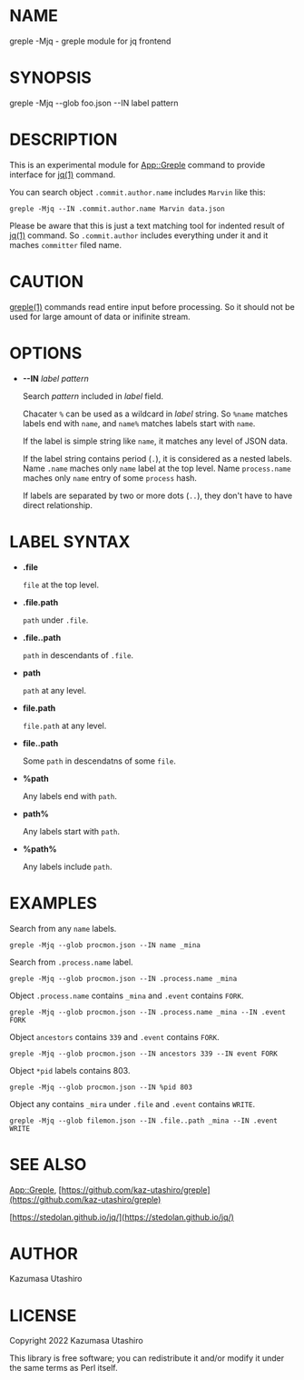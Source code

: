 # NAME

greple -Mjq - greple module for jq frontend

# SYNOPSIS

greple -Mjq --glob foo.json --IN label pattern

# DESCRIPTION

This is an experimental module for [App::Greple](https://metacpan.org/pod/App::Greple) command to provide
interface for [jq(1)](http://man.he.net/man1/jq) command.

You can search object `.commit.author.name` includes `Marvin` like this:

    greple -Mjq --IN .commit.author.name Marvin data.json

Please be aware that this is just a text matching tool for indented
result of [jq(1)](http://man.he.net/man1/jq) command.  So `.commit.author` includes everything
under it and it maches `committer` filed name.

# CAUTION

[greple(1)](http://man.he.net/man1/greple) commands read entire input before processing.  So it
should not be used for large amount of data or inifinite stream.

# OPTIONS

- **--IN** _label_ _pattern_

    Search _pattern_ included in _label_ field.

    Chacater `%` can be used as a wildcard in _label_ string.  So
    `%name` matches labels end with `name`, and `name%` matches labels
    start with `name`.

    If the label is simple string like `name`, it matches any level of
    JSON data.

    If the label string contains period (`.`), it is considered as a
    nested labels.  Name `.name` maches only `name` label at the top
    level.  Name `process.name` maches only `name` entry of some
    `process` hash.

    If labels are separated by two or more dots (`..`), they don't have
    to have direct relationship.

# LABEL SYNTAX

- **.file**

    `file` at the top level.

- **.file.path**

    `path` under `.file`.

- **.file..path**

    `path` in descendants of `.file`.

- **path**

    `path` at any level.

- **file.path**

    `file.path` at any level.

- **file..path**

    Some `path` in descendatns of some `file`.

- **%path**

    Any labels end with `path`.

- **path%**

    Any labels start with `path`.

- **%path%**

    Any labels include `path`.

# EXAMPLES

Search from any `name` labels.

    greple -Mjq --glob procmon.json --IN name _mina

Search from `.process.name` label.

    greple -Mjq --glob procmon.json --IN .process.name _mina

Object `.process.name` contains `_mina` and `.event` contains
`FORK`.

    greple -Mjq --glob procmon.json --IN .process.name _mina --IN .event FORK

Object `ancestors` contains `339` and `.event` contains `FORK`.

    greple -Mjq --glob procmon.json --IN ancestors 339 --IN event FORK

Object `*pid` labels contains 803.

    greple -Mjq --glob procmon.json --IN %pid 803

Object any <path> contains `_mira` under `.file` and `.event` contains `WRITE`.

    greple -Mjq --glob filemon.json --IN .file..path _mina --IN .event WRITE

# SEE ALSO

[App::Greple](https://metacpan.org/pod/App::Greple), [https://github.com/kaz-utashiro/greple](https://github.com/kaz-utashiro/greple)

[https://stedolan.github.io/jq/](https://stedolan.github.io/jq/)

# AUTHOR

Kazumasa Utashiro

# LICENSE

Copyright 2022 Kazumasa Utashiro

This library is free software; you can redistribute it and/or modify
it under the same terms as Perl itself.
